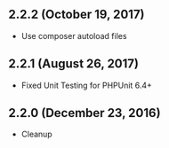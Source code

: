 ## 2.2.2 (October 19, 2017)
- Use composer autoload files

## 2.2.1 (August 26, 2017)
- Fixed Unit Testing for PHPUnit 6.4+

## 2.2.0 (December 23, 2016)
- Cleanup

